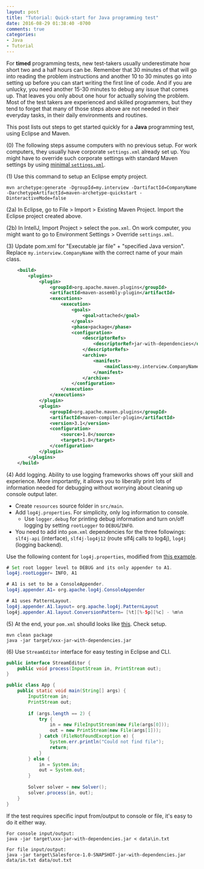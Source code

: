 ```yaml
---
layout: post
title: "Tutorial: Quick-start for Java programming test"
date: 2016-08-29 01:38:40 -0700
comments: true
categories: 
- Java
- Tutorial
---
```


For **timed** programming tests, new test-takers usually underestimate how short two and a half hours can be.
Remember that 30 minutes of that will go into reading the problem instructions and another 10 to 30 minutes go into setting up before you can start writing the first line of code.
And if you are unlucky, you need another 15-30 minutes to debug any issue that comes up. 
That leaves you only about one hour for actually solving the problem. 
Most of the test takers are experienced and skilled programmers, but they tend to forget that many of those steps above are not needed in their everyday tasks, in their daily environments and routines.

This post lists out steps to get started quickly for a **Java** programming test, using Eclipse and Maven.

<!--more-->

(0) The following steps assume computers with no previous setup.
For work computers, they usually have corporate `settings.xml` already set up.
You might have to override such corporate settings with standard Maven settings by using [minimal `settings.xml`](/blog/2015/06/19/maven-cookbook/).

(1) Use this command to setup an Eclipse empty project.

``` plain Create an Eclipse project
mvn archetype:generate -DgroupId=my.interview -DartifactId=CompanyName -DarchetypeArtifactId=maven-archetype-quickstart -DinteractiveMode=false
```

(2a) In Eclipse, go to File > Import > Existing Maven Project. Import the Eclipse project created above.

(2b) In IntellJ, Import Project > select the `pom.xml`.
On work computer, you might want to go to Environment Settings > Override `settings.xml`.

(3) Update pom.xml for "Executable jar file" + "specified Java version". Replace `my.interview.CompanyName` with the correct name of your main class.

``` xml Add this into pom.xml
    <build>
        <plugins>
            <plugin>
                <groupId>org.apache.maven.plugins</groupId>
                <artifactId>maven-assembly-plugin</artifactId>
                <executions>
                    <execution>
                        <goals>
                            <goal>attached</goal>
                        </goals>
                        <phase>package</phase>
                        <configuration>
                            <descriptorRefs>
                                <descriptorRef>jar-with-dependencies</descriptorRef>
                            </descriptorRefs>
                            <archive>
                                <manifest>
                                    <mainClass>my.interview.CompanyName</mainClass>
                                </manifest>
                            </archive>
                        </configuration>
                    </execution>
                </executions>
            </plugin>
            <plugin>
                <groupId>org.apache.maven.plugins</groupId>
                <artifactId>maven-compiler-plugin</artifactId>
                <version>3.1</version>
                <configuration>
                    <source>1.8</source>
                    <target>1.8</target>
                </configuration>
            </plugin>
        </plugins>
    </build>
```

(4) Add logging. Ability to use logging frameworks shows off your skill and experience. 
More importantly, it allows you to liberally print lots of information needed for debugging without worrying about cleaning up console output later.

* Create `resources` source folder in `src/main`.
* Add `log4j.properties`. For simplicity, only log information to console. 
    * Use `logger.debug` for printing debug information and turn on/off logging by setting `rootLogger` to `DEBUG`/`INFO`.
* You need to add into `pom.xml` dependencies for the three followings: `slf4j-api` (interface), `slf4j-log4j12` (route slf4j calls to log4j), `log4j` (logging backend).

Use the following content for `log4j.properties`, modified from [this example](https://logging.apache.org/log4j/1.2/manual.html).

``` java log4j.properties file
# Set root logger level to DEBUG and its only appender to A1.
log4j.rootLogger= INFO, A1

# A1 is set to be a ConsoleAppender.
log4j.appender.A1= org.apache.log4j.ConsoleAppender

# A1 uses PatternLayout.
log4j.appender.A1.layout= org.apache.log4j.PatternLayout
log4j.appender.A1.layout.ConversionPattern= [%t][%-5p][%c] - %m%n
```
(5) At the end, your `pom.xml` shoulld looks like [this](https://github.com/tdongsi/bart-parking/blob/f8511604bafa4564c468f952ca2fce1452f6a097/java/bart/pom.xml). Check setup.

``` plain Check running
mvn clean package
java -jar target/xxx-jar-with-dependencies.jar
```

(6) Use `StreamEditor` interface for easy testing in Eclipse and CLI.

``` java StreamEditor interface
public interface StreamEditor {
	public void process(InputStream in, PrintStream out);
}
```

``` java Main class calling Solver that implements StreamEditor interface
public class App {
	public static void main(String[] args) {
		InputStream in;
		PrintStream out;
		
		if (args.length == 2) {
			try {
				in = new FileInputStream(new File(args[0]));
				out = new PrintStream(new File(args[1]));
			} catch (FileNotFoundException e) {
				System.err.println("Could not find file");
				return;
			}
		} else {
			in = System.in;
			out = System.out;
		}
		
		Solver solver = new Solver();
		solver.process(in, out);
	}
}
```
If the test requires specific input from/output to console or file, it's easy to do it either way. 

``` plain Commands to run when using StreamEditor interface
For console input/output:
java -jar target\xxx-jar-with-dependencies.jar < data\in.txt

For file input/output:
java -jar target\Salesforce-1.0-SNAPSHOT-jar-with-dependencies.jar data/in.txt data/out.txt
```
